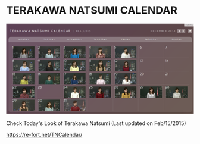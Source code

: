 TERAKAWA NATSUMI CALENDAR
====

![](https://raw.githubusercontent.com/re-fort/TNCalendar/gh-pages/img/sample.png)

Check Today's Look of Terakawa Natsumi
(Last updated on Feb/15/2015)

https://re-fort.net/TNCalendar/
